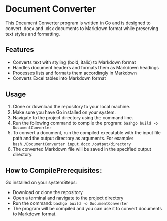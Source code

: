 # Document Converter

This Document Converter program is written in Go and is designed to convert .docx and .xlsx documents to Markdown format while preserving text styles and formatting.

## Features 
- Converts text with styling (bold, italic) to Markdown format
- Handles document headers and formats them as Markdown headings
- Processes lists and formats them accordingly in Markdown
- Converts Excel tables into Markdown format
## Usage
1. Clone or download the repository to your local machine.
2. Make sure you have Go installed on your system.
3. Navigate to the project directory using the command line.
4. Run the following command to compile the program:
```bashgo build -o DocumentConverter```
5. To convert a document, run the compiled executable with the input file path and the output directory as arguments. 
For example:
```bash./DocumentConverter input.docx /output/directory```
6. The converted Markdown file will be saved in the specified output directory.

## How to CompilePrerequisites:
Go installed on your systemSteps:
- Download or clone the repository
- Open a terminal and navigate to the project directory
- Run the command:
```bashgo build -o DocumentConverter```
- The program will be compiled and you can use it to convert documents to Markdown format.